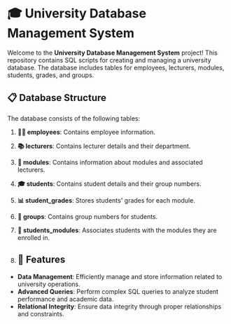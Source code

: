 # 🎓 University Database Management System

Welcome to the **University Database Management System** project! This repository contains SQL scripts for creating and managing a university database. The database includes tables for employees, lecturers, modules, students, grades, and groups.

## 📋 Database Structure

The database consists of the following tables:

1. **👨‍🏫 employees**: Contains employee information.
2. **📚 lecturers**: Contains lecturer details and their department.
3. **📖 modules**: Contains information about modules and associated lecturers.
4. **🎓 students**: Contains student details and their group numbers.
5. **📊 student_grades**: Stores students' grades for each module.
6. **📅 groups**: Contains group numbers for students.
7. **📑 students_modules**: Associates students with the modules they are enrolled in.

8. ## 🚀 Features

- **Data Management**: Efficiently manage and store information related to university operations.
- **Advanced Queries**: Perform complex SQL queries to analyze student performance and academic data.
- **Relational Integrity**: Ensure data integrity through proper relationships and constraints.
